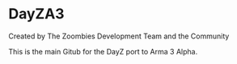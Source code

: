 DayZA3
======

Created by The Zoombies Development Team and the Community


This is the main Gitub for the DayZ port to Arma 3 Alpha.
